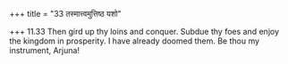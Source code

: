 +++
title = "33 तस्मात्त्वमुत्तिष्ठ यशो"

+++
11.33 Then gird up thy loins and conquer. Subdue thy foes and enjoy the
kingdom in prosperity. I have already doomed them. Be thou my
instrument, Arjuna!

